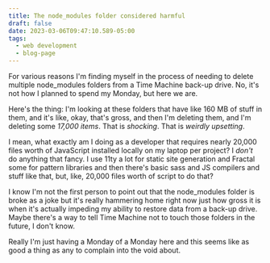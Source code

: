 ```yaml
---
title: The node_modules folder considered harmful
draft: false
date: 2023-03-06T09:47:10.589-05:00
tags:
  - web development
  - blog-page
---
```

For various reasons I'm finding myself in the process of needing to delete multiple node_modules folders from a Time Machine back-up drive. No, it's not how I planned to spend my Monday, but here we are.

Here's the thing: I'm looking at these folders that have like 160 MB of stuff in them, and it's like, okay, that's gross, and then I'm deleting them, and I'm deleting some _17,000 items_. That is _shocking_. That is _weirdly upsetting_.

I mean, what exactly am I doing as a developer that requires nearly 20,000 files worth of JavaScript installed locally on my laptop per project? I _don't_ do anything that fancy. I use 11ty a lot for static site generation and Fractal some for pattern libraries and then there's basic sass and JS compilers and stuff like that, but, like, 20,000 files worth of script to do that?

I know I'm not the first person to point out that the node_modules folder is broke as a joke but it's really hammering home right now just how gross it is when it's actually impeding my ability to restore data from a back-up drive. Maybe there's a way to tell Time Machine not to touch those folders in the future, I don't know. 

Really I'm just having a Monday of a Monday here and this seems like as good a thing as any to complain into the void about.
